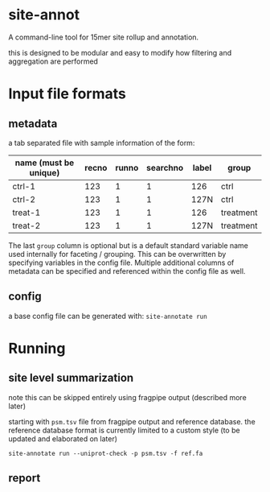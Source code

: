 # site-annot

A command-line tool for 15mer site rollup and annotation.


this is designed to be modular and easy to modify how filtering and aggregation are performed

# Input file formats

## metadata

a tab separated file with sample information of the form:

| name (must be unique) | recno | runno | searchno | label | group |
| ---- | ----- | ----- | -------- | ----- | ----- |
| ctrl-1 | 123 | 1 | 1 | 126 | ctrl |
| ctrl-2 | 123 | 1 | 1 | 127N | ctrl |
| treat-1 | 123 | 1 | 1 | 126 | treatment |
| treat-2 | 123 | 1 | 1 | 127N | treatment |

The last `group` column is optional but is a default standard variable
name used internally for faceting / grouping.
This can be overwritten by specifying variables in the config file.
Multiple additional columns of metadata can be specified and referenced
within the config file as well.

## config

a base config file can be generated with:
`site-annotate run`

# Running

## site level summarization

note this can be skipped entirely using fragpipe output (described more later)

starting with `psm.tsv` file from fragpipe output
and reference database.
the reference database format is currently limited to a custom
style (to be updated and elaborated on later)

`site-annotate run --uniprot-check -p psm.tsv -f ref.fa`



## report




